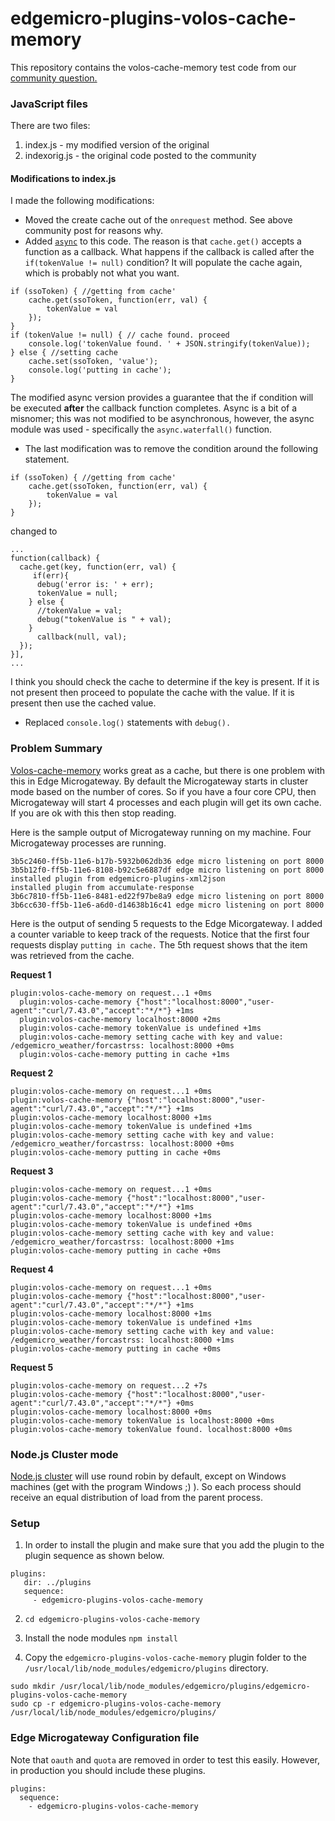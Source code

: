 # edgemicro-plugins-volos-cache-memory

This repository contains the volos-cache-memory test code from our [community question.](https://community.apigee.com/questions/38444/cache-lookup-always-fails-on-edge-microgateway-fir.html)

### JavaScript files
There are two files:
1. index.js - my modified version of the original
2. indexorig.js - the original code posted to the community


#### Modifications to index.js
I made the following modifications:
* Moved the create cache out of the `onrequest` method. See above community post for reasons why.
* Added [`async`](https://caolan.github.io/async/) to this code. The reason is that `cache.get()` accepts a function as a callback.  What happens if the callback is called after the `if(tokenValue != null)` condition? It will populate the cache again, which is probably not what you want.
```
if (ssoToken) { //getting from cache'
    cache.get(ssoToken, function(err, val) {
        tokenValue = val
    });
}
if (tokenValue != null) { // cache found. proceed
    console.log('tokenValue found. ' + JSON.stringify(tokenValue));
} else { //setting cache
    cache.set(ssoToken, 'value');
    console.log('putting in cache');
}
```
The modified async version provides a guarantee that the if condition will be executed **after** the callback function completes.  Async is a bit of a misnomer; this was not modified to be asynchronous, however, the async module was used - specifically the `async.waterfall()` function.  
* The last modification was to remove the condition around the following statement.
```
if (ssoToken) { //getting from cache'
    cache.get(ssoToken, function(err, val) {
        tokenValue = val
    });
}
```
changed to
```
...
function(callback) {
  cache.get(key, function(err, val) {
     if(err){
      debug('error is: ' + err);
      tokenValue = null;
    } else {
      //tokenValue = val;
      debug("tokenValue is " + val);
    }
      callback(null, val);
  });
}],
...
```
I think you should check the cache to determine if the key is present.  If it is not present then proceed to populate the cache with the value. If it is present then use the cached value.

* Replaced `console.log()` statements with `debug().`
### Problem Summary
[Volos-cache-memory](https://www.npmjs.com/package/volos-cache-common) works great as a cache, but there is one problem with this in Edge Microgateway.  By default the Microgateway starts in cluster mode based on the number of cores. So if you have a four core CPU, then Microgateway will start 4 processes and each plugin will get its own cache.  If you are ok with this then stop reading.

Here is the sample output of Microgateway running on my machine. Four Microgateway processes are running.
```
3b5c2460-ff5b-11e6-b17b-5932b062db36 edge micro listening on port 8000
3b5b12f0-ff5b-11e6-8108-b92c5e6887df edge micro listening on port 8000
installed plugin from edgemicro-plugins-xml2json
installed plugin from accumulate-response
3b6c7810-ff5b-11e6-8481-ed22f97be8a9 edge micro listening on port 8000
3b6cc630-ff5b-11e6-a6d0-d14638b16c41 edge micro listening on port 8000
```

Here is the output of sending 5 requests to the Edge Micorgateway.  I added a counter variable to keep track of the requests.  Notice that the first four requests display `putting in cache.` The 5th request shows that the item was retrieved from the cache.

**Request 1**
```
plugin:volos-cache-memory on request...1 +0ms
  plugin:volos-cache-memory {"host":"localhost:8000","user-agent":"curl/7.43.0","accept":"*/*"} +1ms
  plugin:volos-cache-memory localhost:8000 +2ms
  plugin:volos-cache-memory tokenValue is undefined +1ms
  plugin:volos-cache-memory setting cache with key and value: /edgemicro_weather/forcastrss: localhost:8000 +0ms
  plugin:volos-cache-memory putting in cache +1ms
  ```
  **Request 2**
  ```
  plugin:volos-cache-memory on request...1 +0ms
  plugin:volos-cache-memory {"host":"localhost:8000","user-agent":"curl/7.43.0","accept":"*/*"} +1ms
  plugin:volos-cache-memory localhost:8000 +1ms
  plugin:volos-cache-memory tokenValue is undefined +1ms
  plugin:volos-cache-memory setting cache with key and value: /edgemicro_weather/forcastrss: localhost:8000 +0ms
  plugin:volos-cache-memory putting in cache +0ms
  ```
  **Request 3**
  ```
  plugin:volos-cache-memory on request...1 +0ms
  plugin:volos-cache-memory {"host":"localhost:8000","user-agent":"curl/7.43.0","accept":"*/*"} +1ms
  plugin:volos-cache-memory localhost:8000 +1ms
  plugin:volos-cache-memory tokenValue is undefined +0ms
  plugin:volos-cache-memory setting cache with key and value: /edgemicro_weather/forcastrss: localhost:8000 +1ms
  plugin:volos-cache-memory putting in cache +0ms
  ```
  **Request 4**
  ```
  plugin:volos-cache-memory on request...1 +0ms
  plugin:volos-cache-memory {"host":"localhost:8000","user-agent":"curl/7.43.0","accept":"*/*"} +1ms
  plugin:volos-cache-memory localhost:8000 +1ms
  plugin:volos-cache-memory tokenValue is undefined +1ms
  plugin:volos-cache-memory setting cache with key and value: /edgemicro_weather/forcastrss: localhost:8000 +1ms
  plugin:volos-cache-memory putting in cache +0ms
  ```
  **Request 5**
  ```
  plugin:volos-cache-memory on request...2 +7s
  plugin:volos-cache-memory {"host":"localhost:8000","user-agent":"curl/7.43.0","accept":"*/*"} +0ms
  plugin:volos-cache-memory localhost:8000 +0ms
  plugin:volos-cache-memory tokenValue is localhost:8000 +0ms
  plugin:volos-cache-memory tokenValue found. localhost:8000 +0ms
```

### Node.js Cluster mode
[Node.js cluster](https://nodejs.org/api/cluster.html#cluster_how_it_works) will use round robin by default, except on Windows machines (get with the program Windows ;) ).  So each process should receive an equal distribution of load from the parent process.


### Setup
1. In order to install the plugin and make sure that you add the plugin to the plugin sequence as shown below.
```
plugins:
   dir: ../plugins
   sequence:
     - edgemicro-plugins-volos-cache-memory
```

2. `cd edgemicro-plugins-volos-cache-memory`

3. Install the node modules
`npm install`

4. Copy the `edgemicro-plugins-volos-cache-memory` plugin folder to the `/usr/local/lib/node_modules/edgemicro/plugins` directory.

```
sudo mkdir /usr/local/lib/node_modules/edgemicro/plugins/edgemicro-plugins-volos-cache-memory
sudo cp -r edgemicro-plugins-volos-cache-memory /usr/local/lib/node_modules/edgemicro/plugins/
```

### Edge Microgateway Configuration file
Note that `oauth` and `quota` are removed in order to test this easily.  However, in production you should include these plugins.  

```
plugins:
  sequence:
    - edgemicro-plugins-volos-cache-memory

```
